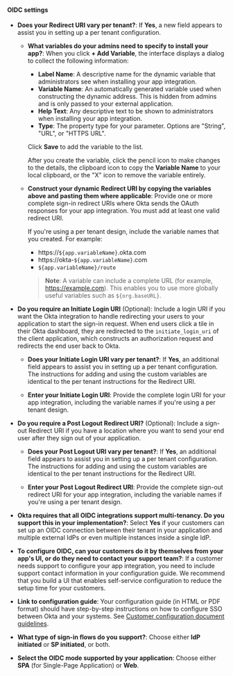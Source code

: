 #### OIDC settings

* **Does your Redirect URI vary per tenant?**: If **Yes**, a new field appears to assist you in setting up a per tenant configuration.
  * **What variables do your admins need to specify to install your app?**: When you click **+ Add Variable**, the interface displays a dialog to collect the following information:
    * **Label Name**: A descriptive name for the dynamic variable that administrators see when installing your app integration.
    * **Variable Name**: An automatically generated variable used when constructing the dynamic address. This is hidden from admins and is only passed to your external application.
    * **Help Text**: Any descriptive text to be shown to administrators when installing your app integration.
    * **Type**: The property type for your parameter. Options are "String", "URL", or "HTTPS URL".

    Click **Save** to add the variable to the list.

    After you create the variable, click the pencil icon to make changes to the details, the clipboard icon to copy the **Variable Name** to your local clipboard, or the "X" icon to remove the variable entirely.

  * **Construct your dynamic Redirect URI by copying the variables above and pasting them where applicable**: Provide one or more complete sign-in redirect URIs where Okta sends the OAuth responses for your app integration. You must add at least one valid redirect URI.

    If you're using a per tenant design, include the variable names that you created. For example:
    * https://`${app.variableName}`.okta.com
    * https://okta-`${app.variableName}`.com
    * `${app.variableName}/route`

    > **Note**: A variable can include a complete URL (for example, https://example.com). This enables you to use more globally useful variables such as `${org.baseURL}`.

* **Do you require an Initiate Login URI** (Optional): Include a login URI if you want the Okta integration to handle redirecting your users to your application to start the sign-in request. When end users click a tile in their Okta dashboard, they are redirected to the `initiate_login_uri` of the client application, which constructs an authorization request and redirects the end user back to Okta.

  * **Does your Initiate Login URI vary per tenant?**: If **Yes**, an additional field appears to assist you in setting up a per tenant configuration. The instructions for adding and using the custom variables are identical to the per tenant instructions for the Redirect URI.

  * **Enter your Initiate Login URI**: Provide the complete login URI for your app integration, including the variable names if you're using a per tenant design.

* **Do you require a Post Logout Redirect URI?** (Optional): Include a sign-out Redirect URI if you have a location where you want to send your end user after they sign out of your application.

  * **Does your Post Logout URI vary per tenant?**: If **Yes**, an additional field appears to assist you in setting up a per tenant configuration. The instructions for adding and using the custom variables are identical to the per tenant instructions for the Redirect URI.

  * **Enter your Post Logout Redirect URI**: Provide the complete sign-out redirect URI for your app integration, including the variable names if you're using a per tenant design.

* **Okta requires that all OIDC integrations support multi-tenancy. Do you support this in your implementation?**: Select **Yes** if your customers can set up an OIDC connection between their tenant in your application and multiple external IdPs or even multiple instances inside a single IdP.

* **To configure OIDC, can your customers do it by themselves from your app's UI, or do they need to contact your support team?**: If a customer needs support to configure your app integration, you need to include support contact information in your configuration guide. We recommend that you build a UI that enables self-service configuration to reduce the setup time for your customers.

* **Link to configuration guide**: Your configuration guide (in HTML or PDF format) should have step-by-step instructions on how to configure SSO between Okta and your systems. See [Customer configuration document guidelines](/docs/guides/submit-app-prereq/main/#customer-configuration-document-guidelines).

* **What type of sign-in flows do you support?**: Choose either **IdP initiated** or **SP initiated**, or both.

* **Select the OIDC mode supported by your application**: Choose either **SPA** (for Single-Page Application) or **Web**.
